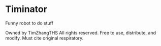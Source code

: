 # Timinator
Funny robot to do stuff

Owned by TimZhangTHS All rights reserved. 
Free to use, distribute, and modify. Must cite original respiratory. 
